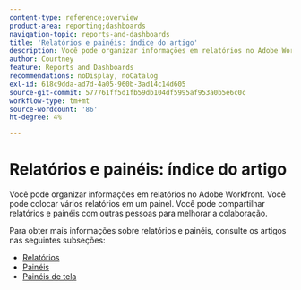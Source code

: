 ```yaml
---
content-type: reference;overview
product-area: reporting;dashboards
navigation-topic: reports-and-dashboards
title: 'Relatórios e painéis: índice do artigo'
description: Você pode organizar informações em relatórios no Adobe Workfront. Você pode colocar vários relatórios em um painel. Você pode compartilhar relatórios e painéis com outras pessoas para melhorar a colaboração.
author: Courtney
feature: Reports and Dashboards
recommendations: noDisplay, noCatalog
exl-id: 618c9dda-ad7d-4a05-960b-3ad14c14d605
source-git-commit: 577761ff5d1fb59db104df5995af953a0b5e6c0c
workflow-type: tm+mt
source-wordcount: '86'
ht-degree: 4%

---
```



# Relatórios e painéis: índice do artigo

<!--Audited: 01/2024-->

Você pode organizar informações em relatórios no Adobe Workfront. Você pode colocar vários relatórios em um painel. Você pode compartilhar relatórios e painéis com outras pessoas para melhorar a colaboração.

Para obter mais informações sobre relatórios e painéis, consulte os artigos nas seguintes subseções:

* [Relatórios](../reports-and-dashboards/reports/reports-overview.md)
* [Painéis](../reports-and-dashboards/dashboards/dashboards-overview.md)
* [Painéis de tela](../reports-and-dashboards/canvas-dashboards/canvas-dashboards-overview.md)
